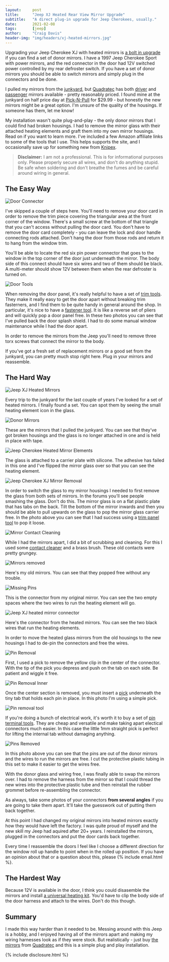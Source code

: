 ```yaml
---
layout:     post
title:      "Jeep XJ Heated Rear View Mirror Upgrade"
subtitle:   "A direct plug-in upgrade for Jeep Cherokees, usually."
date:       2021-02-08
tags:       [jeep]
author:     "Craig Davis"
header-img: "img/headers/xj-heated-mirrors.jpg"
---
```


Upgrading your Jeep Cherokee XJ with heated mirrors is [a bolt in upgrade][forum] if you can find a set of donor mirrors. I have a 1997 Jeep Cherokee Sport with power mirrors, and the red connector in the door had 12V switched power controlled by my rear defroster switch. If you have a set of donor mirrors you should be able to switch mirrors and simply plug in the connectors and be done.

I pulled my mirrors from the [junkyard][junkyard], but [Quadratec][quadratec] has both [driver][driver] and [passenger][passenger] mirrors available - pretty reasonably priced. I found mine at the junkyard on half price day at [Pick-N-Pull][picknpull] for $29.99 - but honestly the new mirrors might be a great option. I'm unsure of the quality of the housings. If someone has them, let me know!

My installation wasn't quite plug-and-play - the only donor mirrors that I could find had broken housings. I had to remove the mirror glass with their attached heating elements and graft them into my own mirror housings. Read on if you want to learn more. I've included a few Amazon affiliate links to some of the tools that I use. This helps supports the site, and I occasionally save up for something new from [Knipex][knipex].

> __Disclaimer:__ I am not a professional. This is for informational purposes only.
> Please properly secure all wires, and don't do anything stupid. Be safe when soldering and don't breathe the fumes and be careful around wiring in general.

## The Easy Way


![Door Connector](/img/posts/xj-heated-mirrors/0269-door-connector.jpg)

I've skipped a couple of steps here. You'll need to remove your door card in order to remove the trim piece covering the triangular area at the front corner of the window. There's a small screw at the bottom of that triangle that you can't access without pulling the door card. You don't have to remove the door card completely - you can leave the lock and door handle connecting rods attached. Don't hang the door from those rods and return it to hang from the window trim. 

You'll be able to locate the red six pin power connector that goes to the window in the top corner of the door just underneath the mirror. The body side of this connect should have six wires and two of them should be black. A multi-meter should show 12V between them when the rear defroster is turned on.

![Door Tools](/img/posts/xj-heated-mirrors/0274-door-tools.jpg)

When removing the door panel, it's really helpful to have a set of [trim tools][trim-tools]. They make it really easy to get the door apart without breaking trim fasterners, and I find them to be quite handy in general around the shop. In particular, it's nice to have a [fastener tool][fastener-tool]. It is like a reverse set of pliers and will quickly pop a door panel free. In these two photos you can see that I've pulled back the door splash shield. I had to do some manual window maintenance while I had the door apart.

In order to remove the mirrors from the Jeep you'll need to remove three torx screws that connect the mirror to the body.


If you've got a fresh set of replacement mirrors or a good set from the junkyard, you can pretty much stop right here. Plug in your mirrors and reassemble.

## The Hard Way


![Jeep XJ Heated Mirrors](/img/posts/xj-heated-mirrors/0290-jeep-heated-mirrors.jpg)

Every trip to the junkyard for the last couple of years I've looked for a set of heated mirrors. I finally found a set. You can spot them by seeing the small heating element icon in the glass. 


![Donor Mirrors](/img/posts/xj-heated-mirrors/0275-donor-mirrors.jpg)

These are the mirrors that I pulled the junkyard. You can see that they've got broken housings and the glass is no longer attached in one and is held in place with tape.

![Jeep Cherokee Heated Mirror Elements](/img/posts/xj-heated-mirrors/0276-heated-mirror-elements.jpg)

The glass is attached to a carrier plate with silicone. The adhesive has failed in this one and I've flipped the mirror glass over so that you can see the heating element. 

![Jeep Cherokee XJ Mirror Removal](/img/posts/xj-heated-mirrors/0277-mirror-removal.jpg)

In order to switch the glass to my mirror housings I needed to first remove the glass from both sets of mirrors. In the forums you'll see people smashing the glass. Don't do this. The mirror glass is on a flat plastic plate that has tabs on the back. Tilt the bottom of the mirror inwards and then you should be able to pull upwards on the glass to pop the mirror glass carrier free. In the photo above you can see that I had success using a [trim panel tool][fastener-tool] to pop it loose.


![Mirror Contact Cleaning](/img/posts/xj-heated-mirrors/0285-contact-cleaning.jpg)

While I had the mirrors apart, I did a bit of scrubbing and cleaning. For this I used some [contact cleaner][contact-cleaner] and a brass brush. These old contacts were pretty grungey. 


![Mirrors removed](/img/posts/xj-heated-mirrors/mirror-reflection.jpg)

Here's my old mirrors. You can see that they popped free without any trouble.


![Missing Pins](/img/posts/xj-heated-mirrors/missing-pins.jpg)

This is the connector from my original mirror. You can see the two empty spaces where the two wires to run the heating element will go.


![Jeep XJ heated mirror connector](/img/posts/xj-heated-mirrors/heated-mirror-pins.jpg)

Here's the connector from the heated mirrors. You can see the two black wires that run the heating elements.

In order to move the heated glass mirrors from the old housings to the new housings I had to de-pin the connectors and free the wires.

![Pin Removal](/img/posts/xj-heated-mirrors/0278-pin-removal.jpg)

First, I used a pick to remove the yellow clip in the center of the connector. With the tip of the pick you depress and push on the tab on each side. Be patient and wiggle it free.

![Pin Removal Inner](/img/posts/xj-heated-mirrors/0279-pin-removal-inner.jpg)

Once the center section is removed, you must insert a [pick][pick-set] underneath the tiny tab that holds each pin in place. In this photo I'm using a simple pick.


![Pin removal tool](/img/posts/xj-heated-mirrors/pin-tool.jpg)

If you're doing a bunch of electrical work, it's worth it to buy a set of [pin terminal tools][terminal-tool]. They are cheap and versatile and make taking apart electical connectors much easier. In this case the little 1mm straight pick is perfect for lifting the internal tab without damaging anything. 


![Pins Removed](/img/posts/xj-heated-mirrors/0280-pins-removed.jpg)

In this photo above you can see that the pins are out of the donor mirrors and the wires to run the mirrors are free. I cut the protective plastic tubing in this set to make it easier to get the wires free.

With the donor glass and wiring free, I was finally able to swap the mirrors over. I had to remove the harness from the mirror so that I could thread the new wires into the protective plastic tube and then reinstall the rubber grommet before re-assembling the connector.

As always, take some photos of your connectors **from several angles** if you are going to take them apart. It'll take the guesswork out of putting them back together.

At this point I had changed my original mirrors into heated mirrors exactly how they would have left the factory. I was quite proud of myself and the new skill my Jeep had aquired after 20+ years. I reinstalled the mirrors, plugged in the connectors and put the door cards back together. 

Every time I reassemble the doors I feel like I choose a different direction for the window roll up handle to point when in the rolled up position. If you have an opinion about that or a question about this, please {% include email.html %}.

## The Hardest Way

Because 12V is available in the door, I think you could disasemble the mirrors and install [a universal heating kit][universal-heater]. You'd have to clip the body side of the door harness and attach to the wires. Don't do this though. 

## Summary

I made this way harder than it needed to be. Messing around with this Jeep is a hobby, and I enjoyed having all of the mirrors apart and making my wiring harnesses look as if they were stock. But realistically - just buy [the][driver] [mirrors][passenger] from [Quadratec][quadratec] and this is a simple plug and play installation.


{% include disclosure.html %}

[junkyard]: https://row52.com/
[picknpull]: https://www.picknpull.com/
[quadratec]: https://www.quadratec.com/vehicle/1984-2001-cherokee-xj
[forum]: https://www.cherokeeforum.com/f2/heated-mirrors-115774/
[driver]: https://www.quadratec.com/products/13111_0749_14.htm
[passenger]: https://www.quadratec.com/products/13111_0748_14.htm
[trim-tools]: https://amzn.to/3q6UI6M
[pick-set]: https://amzn.to/3aOYNpR
[fastener-tool]: https://amzn.to/3cUJKgU
[terminal-tool]: https://amzn.to/3p5O0fS
[universal-heater]: https://amzn.to/36ZP9PR
[contact-cleaner]: https://amzn.to/36Yr0tg
[dielectric-grease]: https://amzn.to/2Z59sHa
[knipex]: https://amzn.to/3a7NSZf